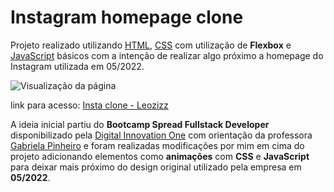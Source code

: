 # Instagram homepage clone

Projeto realizado utilizando [HTML](https://developer.mozilla.org/pt-BR/docs/Web/HTML), [CSS](https://developer.mozilla.org/pt-BR/docs/Web/CSS) com utilização de **Flexbox** e [JavaScript](https://developer.mozilla.org/pt-BR/docs/Web/JavaScript) básicos com a intenção de realizar algo próximo a homepage do Instagram utilizada em 05/2022.

![Visualização da página](assets/to_readme/sample.gif)

link para acesso: [Insta clone - Leozizz](https://leozizz.github.io/insta-clone-dio/)

A ideia inicial partiu do **Bootcamp Spread Fullstack Developer** disponibilizado pela [Digital Innovation One](https://web.dio.me) com orientação da professora [Gabriela Pinheiro](https://github.com/SpruceGabriela) e foram realizadas modificações por mim em cima do projeto adicionando elementos como **animações** com **CSS** e **JavaScript** para deixar mais próximo do design original utilizado pela empresa em **05/2022**.
